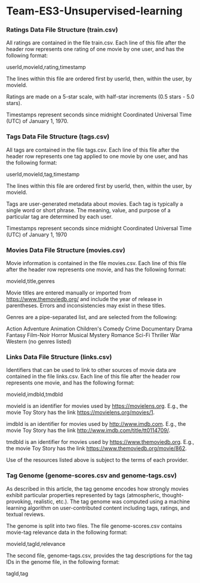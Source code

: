 # Team-ES3-Unsupervised-learning
### Ratings Data File Structure (train.csv)
All ratings are contained in the file train.csv. Each line of this file after the header row represents one rating of one movie by one user, and has the following format:

userId,movieId,rating,timestamp

The lines within this file are ordered first by userId, then, within the user, by movieId.

Ratings are made on a 5-star scale, with half-star increments (0.5 stars - 5.0 stars).

Timestamps represent seconds since midnight Coordinated Universal Time (UTC) of January 1, 1970.

### Tags Data File Structure (tags.csv)
All tags are contained in the file tags.csv. Each line of this file after the header row represents one tag applied to one movie by one user, and has the following format:

userId,movieId,tag,timestamp

The lines within this file are ordered first by userId, then, within the user, by movieId.

Tags are user-generated metadata about movies. Each tag is typically a single word or short phrase. The meaning, value, and purpose of a particular tag are determined by each user.

Timestamps represent seconds since midnight Coordinated Universal Time (UTC) of January 1, 1970

### Movies Data File Structure (movies.csv)
Movie information is contained in the file movies.csv. Each line of this file after the header row represents one movie, and has the following format:

movieId,title,genres

Movie titles are entered manually or imported from https://www.themoviedb.org/ and include the year of release in parentheses. Errors and inconsistencies may exist in these titles.

Genres are a pipe-separated list, and are selected from the following:

Action Adventure Animation Children's Comedy Crime Documentary Drama Fantasy Film-Noir Horror Musical Mystery Romance Sci-Fi Thriller War Western (no genres listed)

### Links Data File Structure (links.csv)
Identifiers that can be used to link to other sources of movie data are contained in the file links.csv. Each line of this file after the header row represents one movie, and has the following format:

movieId,imdbId,tmdbId

movieId is an identifier for movies used by https://movielens.org. E.g., the movie Toy Story has the link https://movielens.org/movies/1.

imdbId is an identifier for movies used by http://www.imdb.com. E.g., the movie Toy Story has the link http://www.imdb.com/title/tt0114709/.

tmdbId is an identifier for movies used by https://www.themoviedb.org. E.g., the movie Toy Story has the link https://www.themoviedb.org/movie/862.

Use of the resources listed above is subject to the terms of each provider.

### Tag Genome (genome-scores.csv and genome-tags.csv)
As described in this article, the tag genome encodes how strongly movies exhibit particular properties represented by tags (atmospheric, thought-provoking, realistic, etc.). The tag genome was computed using a machine learning algorithm on user-contributed content including tags, ratings, and textual reviews.

The genome is split into two files. The file genome-scores.csv contains movie-tag relevance data in the following format:

movieId,tagId,relevance

The second file, genome-tags.csv, provides the tag descriptions for the tag IDs in the genome file, in the following format:

tagId,tag
